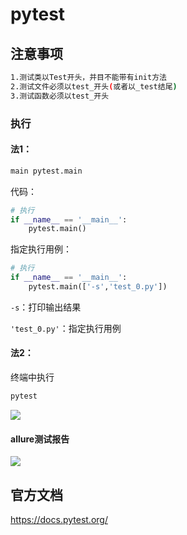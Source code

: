# pytest

## 注意事项

```bash
1.测试类以Test开头，并目不能带有init方法
2.测试文件必须以test_开头(或者以_test结尾)
3.测试函数必须以test_开头
```

### 执行

#### 法1：

```bash
main pytest.main
```

代码：

```python
# 执行
if __name__ == '__main__':
    pytest.main()
```

指定执行用例：

```python
# 执行
if __name__ == '__main__':
    pytest.main(['-s','test_0.py'])
```

`-s`：打印输出结果

`'test_0.py'`：指定执行用例

#### 法2：

终端中执行

```bash
pytest
```

![](https://www.imglink.cc/images/2021/05/03/f34f1e02420eb17a1516890d2be32933.png)

#### allure测试报告

![](https://www.imglink.cc/images/2021/05/03/6ad2892ce52152b4861e7f54bd93d7ee.png)

## 官方文档

https://docs.pytest.org/

